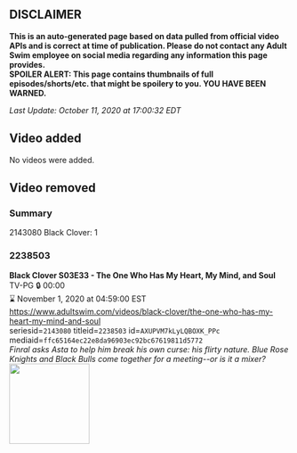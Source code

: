 ## DISCLAIMER
**This is an auto-generated page based on data pulled from official video APIs and is correct at time of publication. Please do not contact any Adult Swim employee on social media regarding any information this page provides.**  
**SPOILER ALERT: This page contains thumbnails of full episodes/shorts/etc. that might be spoilery to you. YOU HAVE BEEN WARNED.**  

_Last Update: October 11, 2020 at 17:00:32 EDT_
## Video added
No videos were added.  
## Video removed
### Summary
2143080 Black Clover: 1  
### 2238503
**Black Clover S03E33 - The One Who Has My Heart, My Mind, and Soul**  
TV-PG 🔒 00:00  
⌛ November 1, 2020 at 04:59:00 EST  
https://www.adultswim.com/videos/black-clover/the-one-who-has-my-heart-my-mind-and-soul  
seriesid=`2143080` titleid=`2238503` id=`AXUPVM7kLyLQBOXK_PPc` mediaid=`ffc65164ec22e8da96903ec92bc67619811d5772`  
_Finral asks Asta to help him break his own curse: his flirty nature. Blue Rose Knights and Black Bulls come together for a meeting--or is it a mixer?_  
<a href="https://media.cdn.adultswim.com/uploads/20201009/thumbnails/2_201091746546-BlackClover_135.jpg"><img src="https://media.cdn.adultswim.com/uploads/20201009/thumbnails/2_201091746546-BlackClover_135.jpg" height="144px" /></a>
